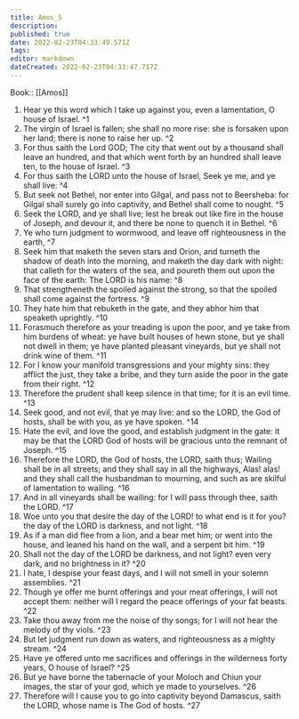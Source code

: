 ```yaml
---
title: Amos_5
description: 
published: true
date: 2022-02-23T04:33:49.571Z
tags: 
editor: markdown
dateCreated: 2022-02-23T04:33:47.717Z
---
```


 Book:: [[Amos]]
 1. Hear ye this word which I take up against you, even a lamentation, O house of Israel. ^1
 2. The virgin of Israel is fallen; she shall no more rise: she is forsaken upon her land; there is none to raise her up. ^2
 3. For thus saith the Lord GOD; The city that went out by a thousand shall leave an hundred, and that which went forth by an hundred shall leave ten, to the house of Israel. ^3
 4. For thus saith the LORD unto the house of Israel, Seek ye me, and ye shall live: ^4
 5. But seek not Bethel, nor enter into Gilgal, and pass not to Beersheba: for Gilgal shall surely go into captivity, and Bethel shall come to nought. ^5
 6. Seek the LORD, and ye shall live; lest he break out like fire in the house of Joseph, and devour it, and there be none to quench it in Bethel. ^6
 7. Ye who turn judgment to wormwood, and leave off righteousness in the earth, ^7
 8. Seek him that maketh the seven stars and Orion, and turneth the shadow of death into the morning, and maketh the day dark with night: that calleth for the waters of the sea, and poureth them out upon the face of the earth: The LORD is his name: ^8
 9. That strengtheneth the spoiled against the strong, so that the spoiled shall come against the fortress. ^9
 10. They hate him that rebuketh in the gate, and they abhor him that speaketh uprightly. ^10
 11. Forasmuch therefore as your treading is upon the poor, and ye take from him burdens of wheat: ye have built houses of hewn stone, but ye shall not dwell in them; ye have planted pleasant vineyards, but ye shall not drink wine of them. ^11
 12. For I know your manifold transgressions and your mighty sins: they afflict the just, they take a bribe, and they turn aside the poor in the gate from their right. ^12
 13. Therefore the prudent shall keep silence in that time; for it is an evil time. ^13
 14. Seek good, and not evil, that ye may live: and so the LORD, the God of hosts, shall be with you, as ye have spoken. ^14
 15. Hate the evil, and love the good, and establish judgment in the gate: it may be that the LORD God of hosts will be gracious unto the remnant of Joseph. ^15
 16. Therefore the LORD, the God of hosts, the LORD, saith thus; Wailing shall be in all streets; and they shall say in all the highways, Alas! alas! and they shall call the husbandman to mourning, and such as are skilful of lamentation to wailing. ^16
 17. And in all vineyards shall be wailing: for I will pass through thee, saith the LORD. ^17
 18. Woe unto you that desire the day of the LORD! to what end is it for you? the day of the LORD is darkness, and not light. ^18
 19. As if a man did flee from a lion, and a bear met him; or went into the house, and leaned his hand on the wall, and a serpent bit him. ^19
 20. Shall not the day of the LORD be darkness, and not light? even very dark, and no brightness in it? ^20
 21. I hate, I despise your feast days, and I will not smell in your solemn assemblies. ^21
 22. Though ye offer me burnt offerings and your meat offerings, I will not accept them: neither will I regard the peace offerings of your fat beasts. ^22
 23. Take thou away from me the noise of thy songs; for I will not hear the melody of thy viols. ^23
 24. But let judgment run down as waters, and righteousness as a mighty stream. ^24
 25. Have ye offered unto me sacrifices and offerings in the wilderness forty years, O house of Israel? ^25
 26. But ye have borne the tabernacle of your Moloch and Chiun your images, the star of your god, which ye made to yourselves. ^26
 27. Therefore will I cause you to go into captivity beyond Damascus, saith the LORD, whose name is The God of hosts. ^27
